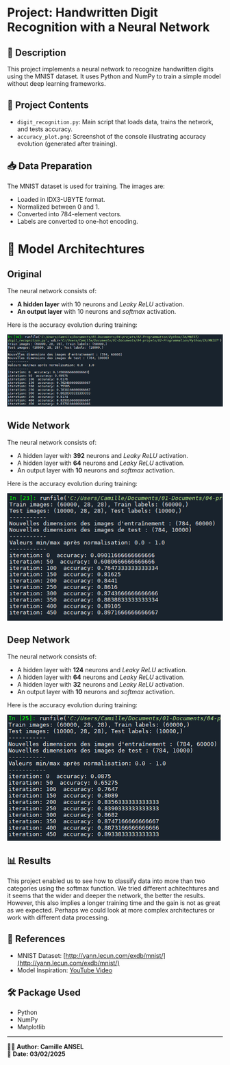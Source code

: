 # Project: Handwritten Digit Recognition with a Neural Network

## 📌 Description
This project implements a neural network to recognize handwritten digits using the MNIST dataset. It uses Python and NumPy to train a simple model without deep learning frameworks.

## 📂 Project Contents
- `digit_recognition.py`: Main script that loads data, trains the network, and tests accuracy.
- `accuracy_plot.png`: Screenshot of the console illustrating accuracy evolution (generated after training).

## 📥 Data Preparation
The MNIST dataset is used for training. The images are:
- Loaded in IDX3-UBYTE format.
- Normalized between 0 and 1.
- Converted into 784-element vectors.
- Labels are converted to one-hot encoding.

# 🧠 Model Architechtures
## Original
The neural network consists of:
- **A hidden layer** with 10 neurons and *Leaky ReLU* activation.
- **An output layer** with 10 neurons and *softmax* activation.

Here is the accuracy evolution during training:

![Console screenshot that show an accuracy of 84% after 450 gradient descent](Results/digit_reco_v1_results.png)

## Wide Network
The neural network consists of:
- A hidden layer with **392** neurons and *Leaky ReLU* activation.
- A hidden layer with **64** neurons and *Leaky ReLU* activation.
- An output layer with **10** neurons and *softmax* activation.

Here is the accuracy evolution during training:

![Console screenshot that show an accuracy of 90% after 450 gradient descent](Results/digit_reco_v2_results.png)

## Deep Network
The neural network consists of:
- A hidden layer with **124** neurons and *Leaky ReLU* activation.
- A hidden layer with **64** neurons and *Leaky ReLU* activation.
- A hidden layer with **32** neurons and *Leaky ReLU* activation.
- An output layer with **10** neurons and *softmax* activation.

Here is the accuracy evolution during training:

![Console screenshot that show an accuracy of 89% after 450 gradient descent](Results/digit_reco_v3_results.png)

## 📊 Results
This project enabled us to see how to classify data into more than two categories using the softmax function. We tried different achitechtures and it seems that the wider and deeper the network, the better the results. However, this also implies a longer training time and the gain is not as great as we expected. Perhaps we could look at more complex architectures or work with different data processing.

## 📜 References
- MNIST Dataset: [http://yann.lecun.com/exdb/mnist/](http://yann.lecun.com/exdb/mnist/)
- Model Inspiration: [YouTube Video](https://www.youtube.com/watch?v=w8yWXqWQYmU)

## 🛠 Package Used
- Python
- NumPy
- Matplotlib

---
👨‍💻 **Author: Camille ANSEL**  
📅 **Date: 03/02/2025**

